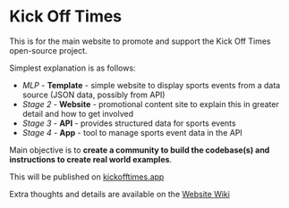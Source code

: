 # Kick Off Times 

This is for the main website to promote and support the Kick Off Times open-source project.

Simplest explanation is as follows:

 * _MLP_ - **Template** - simple website to display sports events from a data source (JSON data, possibly from API)
 * _Stage 2_ - **Website** - promotional content site to explain this in greater detail and how to get involved
 * _Stage 3_ - **API** - provides structured data for sports events
 * _Stage 4_ - **App** - tool to manage sports event data in the API

Main objective is to **create a community to build the codebase(s) and instructions to create real world examples**.

This will be published on [kickofftimes.app](https://kickofftimes.app)

Extra thoughts and details are available on the [Website Wiki](https://github.com/kickofftimes/website/wiki)
